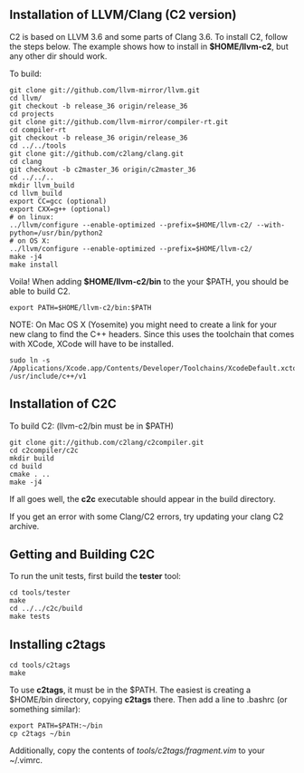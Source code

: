 
## Installation of LLVM/Clang (C2 version)
C2 is based on LLVM 3.6 and some parts of Clang 3.6.
To install C2, follow the steps below. The example shows
how to install in **$HOME/llvm-c2**, but any other dir should work.

To build:
```
git clone git://github.com/llvm-mirror/llvm.git
cd llvm/
git checkout -b release_36 origin/release_36
cd projects
git clone git://github.com/llvm-mirror/compiler-rt.git
cd compiler-rt
git checkout -b release_36 origin/release_36
cd ../../tools
git clone git://github.com/c2lang/clang.git
cd clang
git checkout -b c2master_36 origin/c2master_36
cd ../../..
mkdir llvm_build
cd llvm_build
export CC=gcc (optional)
export CXX=g++ (optional)
# on linux:
../llvm/configure --enable-optimized --prefix=$HOME/llvm-c2/ --with-python=/usr/bin/python2
# on OS X:
../llvm/configure --enable-optimized --prefix=$HOME/llvm-c2/
make -j4
make install
```

Voila! When adding **$HOME/llvm-c2/bin** to the your $PATH, you should be able
to build C2.
```
export PATH=$HOME/llvm-c2/bin:$PATH
```

NOTE:
On Mac OS X (Yosemite) you might need to create a link for your new clang to find the C++ headers.
Since this uses the toolchain that comes with XCode, XCode will have to be installed.
```
sudo ln -s /Applications/Xcode.app/Contents/Developer/Toolchains/XcodeDefault.xctoolchain/usr/include/c++/v1 /usr/include/c++/v1 
```

## Installation of C2C
To build C2: (llvm-c2/bin must be in $PATH)
```
git clone git://github.com/c2lang/c2compiler.git
cd c2compiler/c2c
mkdir build
cd build
cmake . ..
make -j4
```
If all goes well, the **c2c** executable should appear in the build directory.

If you get an error with some Clang/C2 errors, try updating your clang C2 archive.

## Getting and Building C2C
To run the unit tests, first build the **tester** tool:
```
cd tools/tester
make
cd ../../c2c/build
make tests
```

## Installing c2tags
```
cd tools/c2tags
make
```
To use **c2tags**, it must be in the $PATH. The easiest is creating a $HOME/bin directory,
copying **c2tags** there. Then add a line to .bashrc (or something similar):
```
export PATH=$PATH:~/bin
cp c2tags ~/bin
```
Additionally, copy the contents of *tools/c2tags/fragment.vim* to your ~/.vimrc.


